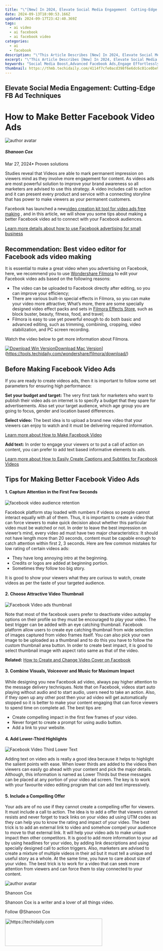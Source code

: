 ```yaml
---
title: "\"[New] In 2024, Elevate Social Media Engagement  Cutting-Edge FB Ad Techniques\""
date: 2024-09-13T18:00:53.166Z
updated: 2024-09-17T23:42:40.369Z
tags:
  - ai video
  - ai facebook
  - ai facebook video
categories:
  - ai
  - facebook
description: "\"This Article Describes [New] In 2024, Elevate Social Media Engagement: Cutting-Edge FB Ad Techniques\""
excerpt: "\"This Article Describes [New] In 2024, Elevate Social Media Engagement: Cutting-Edge FB Ad Techniques\""
keywords: "Social Media Boost,Advanced Facebook Ads,Engage Effortlessly,Innovative FB Campaigning,Top Ad Strategies,Enhance Online Presence,Lead with Insights"
thumbnail: https://thmb.techidaily.com/4114f7cfe0acd398f6e6dc6c01ce0be957bdf6a2654636b72d1c325e241fdeaf.png
---
```


## Elevate Social Media Engagement: Cutting-Edge FB Ad Techniques

# How to Make Better Facebook Video Ads

![author avatar](https://images.wondershare.com/filmora/article-images/shannon-cox.jpg)

##### Shanoon Cox

 Mar 27, 2024• Proven solutions

 Studies reveal that Videos are able to mark permanent impression on viewers mind as they involve more engagement for content. As videos ads are most powerful solution to improve your brand awareness so all marketers are advised to use this strategy. A video includes call to action and it can present every product and service with a connecting storyline that has power to make viewers as your permanent customers.

 Facebook has launched a new[video creation kit tool for video ads free making](https://tools.techidaily.com/wondershare/filmora/download/) , and in this article, we will show you some tips about making a better Facebook video ad to connect with your Facebook audiences.

[Learn more details about how to use Facebook advertising for small business](http://fitsmallbusiness.com/facebook-advertising/)

## Recommendation: Best video editor for Facebook ads video making

 It is essential to make a great video when you advertising on Facebook, here, we recommend you to use [Wondershare Filmora](https://tools.techidaily.com/wondershare/filmora/download/) to edit your Facebook video ads based on the following reasons:

* The video can be uploaded to Facebook directly after editing, so you can improve your efficiency;
* There are various built-in special effects in Filmora, so you can make your video more attractive; What’s more, there are some specially designed video effect packs and sets in [Filmora Effects Store](https://tools.techidaily.com/wondershare/filmora/download/), such as block buster, beauty, fitness, food, and travel;
* Filmora is easy to use yet powerful enough to do both basic and advanced editing, such as trimming, combining, cropping, video stabilization, and PC screen recording.

 Watch the video below to get more information about Filmora.

[![Download Win Version](https://images.wondershare.com/filmora/guide/download-btn-win.jpg)](https://tools.techidaily.com/wondershare/filmora/download/)[Download Mac Version](https://images.wondershare.com/filmora/guide/download-btn-mac.jpg)](https://tools.techidaily.com/wondershare/filmora/download/)

## Before Making Facebook Video Ads

 If you are ready to create videos ads, then it is important to follow some set parameters for ensuring high performance:

**Set your budget and target:**  The very first task for marketers who want to publish their video ads on internet is to specify a budget that they spare for advertisements. Also set your target audience, which age group you are going to focus, gender and location based differences.

**Select video:**  The best idea is to upload a brand new video that your viewers can enjoy to watch and it must be delivering required information.

[Learn more about How to Make Facebook Video](https://tools.techidaily.com/wondershare/filmora/download/)

**Add text:** In order to engage your viewers or to put a call of action on content, you can prefer to add text based informative elements to ads.

[Learn more about How to Easily Create Captions and Subtitles for Facebook Videos](https://tools.techidaily.com/wondershare/filmora/download/)

## Tips for Making Better Facebook Video Ads

#### 1. Capture Attention in the First Few Seconds

![facebook video audience retention ]( https://images.wondershare.com/filmora/article-images/facebook-video-audience-retention.jpg)

 Facebook platform stay loaded with numbers if videos so people cannot interact equally with all of them. Thus, it is important to create a video that can force viewers to make quick decision about whether this particular video must be watched or not. In order to leave the best impression on viewer’s mind, every video ad must have two major characteristics: It should not have length more than 20 seconds, content must be capable enough to catch attention within first 2, 3 seconds. Here are few common mistakes for low rating of certain videos ads:

* They have long annoying intro at the beginning.
* Credits or logos are added at beginning portion.
* Sometimes they follow too big story.

 It is good to show your viewers what they are curious to watch, create videos as per the taste of your targeted audience.

#### 2. Choose Attractive Video Thumbnail

![Facebook Video ads thumbnail](https://images.wondershare.com/filmora/article-images/facebook-video-custom-thumbnail.jpg)

 Note that most of the facebook users prefer to deactivate video autoplay options on their profile so they must be encouraged to play your video. The best trigger can be added with an eye catching thumbnail. Facebook platform allow users to create eye catching thumbnail from wide selection of images captured from video frames itself. You can also pick your own image to be uploaded as a thumbnail and to do this you have to follow the custom thumbnail area button. In order to create best impact, it is good to select thumbnail image with aspect ratio same as that of the video.

**Related:** [How to Create and Change Video Cover on Facebook](https://tools.techidaily.com/wondershare/filmora/download/)

#### 3. Combine Visuals, Voiceover and Music for Maximum Impact

 While designing you new Facebook ad video, always pay higher attention to the message delivery techniques. Note that on Facebook, videos start auto playing without audio and to start audio, users need to take an action. Also, if they open up any other post then your ad video will get automatically stopped so it is better to make your content engaging that can force viewers to spend time on complete ad. The best tips are:

* Create compelling impact in the first few frames of your video.
* Never forget to create a prompt for using audio button.
* Add a link to your website.

#### 4. Add Lower-Third Highlights

![Facebook Video Third Lower Text](https://images.wondershare.com/filmora/article-images/facebook-video-third-lower-text.jpg)

 Adding text on video ads is really a good idea because it helps to highlight the salient points with ease. When lower thirds are added to the videos then viewers can easily go ahead with your content and pick the major details. Although, this information is named as Lower Thirds but these messages can be placed at any portion of your video ad screen. The key is to work with your favourite video editing program that can add text impressively.

#### 5. Include a Compelling Offer

 Your ads are of no use if they cannot create a compelling offer for viewers. It must include a call to action. The idea is to add a offer that viewers cannot resists and never forget to track links on your video ad using UTM codes as they can help you to know the rating and impact of your video. The best trick is to add an external link to video and somehow compel your audience to move to that external link. It will help your video ads to make unique impact then other competitors. It is good to add more information to your ad by using headlines for your video, by adding link descriptions and using specially designed call to action triggers. Also, marketers are advised to create a mixture of multiple videos in their ad but it must tell a unique and useful story as a whole. At the same time, you have to care about size of your video. The best trick is to work for a video that can seek more attention from viewers and can force them to stay connected to your content.

![author avatar](https://images.wondershare.com/filmora/article-images/shannon-cox.jpg)

Shanoon Cox

Shanoon Cox is a writer and a lover of all things video.

Follow @Shanoon Cox

<ins class="adsbygoogle"
      style="display:block"
      data-ad-client="ca-pub-7571918770474297"
      data-ad-slot="8358498916"
      data-ad-format="auto"
      data-full-width-responsive="true"></ins>



<!-- affiliate ads begin -->
<a href="https://bluettius.sjv.io/c/5597632/2139121/17108" target="_top" id="2139121">
  <img src="//a.impactradius-go.com/display-ad/17108-2139121" border="0" alt="https://techidaily.com" width="320" height="90"/>
</a>
<img height="0" width="0" src="https://bluettius.sjv.io/i/5597632/2139121/17108" style="position:absolute;visibility:hidden;" border="0" />
<!-- affiliate ads end -->

